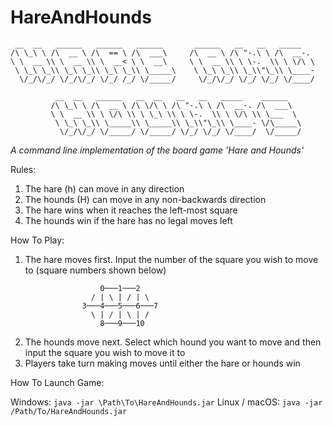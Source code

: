 # HareAndHounds
```
 __  __   ______   ______   ______       ______   __   __   _____
/\ \_\ \ /\  __ \ /\  == \ /\  ___\     /\  __ \ /\ "-.\ \ /\  __-.
\ \  __ \\ \  __ \\ \  __< \ \  __\     \ \  __ \\ \ \-.  \\ \ \/\ \
 \ \_\ \_\\ \_\ \_\\ \_\ \_\\ \_____\    \ \_\ \_\\ \_\\"\_\\ \____-
  \/_/\/_/ \/_/\/_/ \/_/ /_/ \/_____/     \/_/\/_/ \/_/ \/_/ \/____/

          __  __   ______   __  __   __   __   _____    ______
         /\ \_\ \ /\  __ \ /\ \/\ \ /\ "-.\ \ /\  __-. /\  ___\
         \ \  __ \\ \ \/\ \\ \ \_\ \\ \ \-.  \\ \ \/\ \\ \___  \
          \ \_\ \_\\ \_____\\ \_____\\ \_\\"\_\\ \____- \/\_____\
           \/_/\/_/ \/_____/ \/_____/ \/_/ \/_/ \/____/  \/_____/
 ```
*A command line implementation of the board game 'Hare and Hounds'*
 
 Rules:
  1. The hare (h) can move in any direction
  2. The hounds (H) can move in any non-backwards direction
  3. The hare wins when it reaches the left-most square
  4. The hounds win if the hare has no legal moves left

 How To Play:
  1. The hare moves first. Input the number of the square
     you wish to move to (square numbers shown below)
```
                    0───1───2
                  / | \ | / | \
                3───4───5───6───7
                  \ | / | \ | /
                    8───9───10
```
  2. The hounds move next. Select which hound you want to
     move and then input the square you wish to move it to
  3. Players take turn making moves until either the hare or hounds win

How To Launch Game:
 
 Windows: ```java -jar \Path\To\HareAndHounds.jar```
 Linux / macOS: ```java -jar /Path/To/HareAndHounds.jar```

